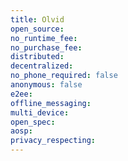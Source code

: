 ```yaml
---
title: Olvid
open_source: 
no_runtime_fee:
no_purchase_fee:
distributed: 
decentralized: 
no_phone_required: false
anonymous: false
e2ee: 
offline_messaging: 
multi_device: 
open_spec: 
aosp: 
privacy_respecting:
---
```

